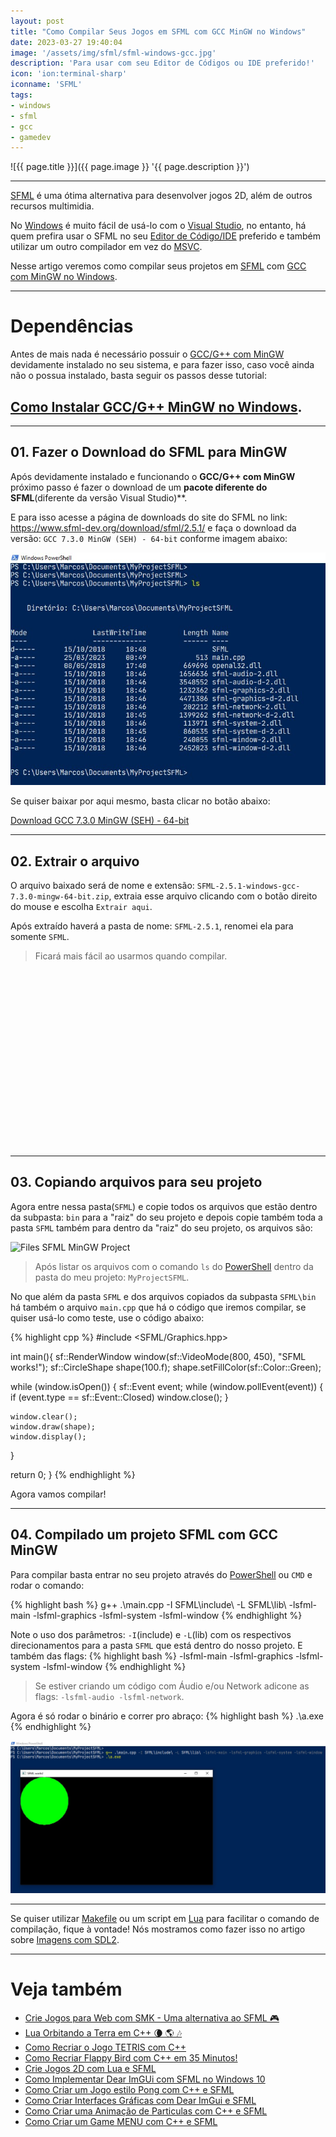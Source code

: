 ```yaml
---
layout: post
title: "Como Compilar Seus Jogos em SFML com GCC MinGW no Windows"
date: 2023-03-27 19:40:04
image: '/assets/img/sfml/sfml-windows-gcc.jpg'
description: 'Para usar com seu Editor de Códigos ou IDE preferido!'
icon: 'ion:terminal-sharp'
iconname: 'SFML'
tags:
- windows
- sfml
- gcc
- gamedev
---
```


![{{ page.title }}]({{ page.image }} '{{ page.description }}')

---

[SFML](https://terminalroot.com.br/games) é uma ótima alternativa para desenvolver jogos 2D, além de outros recursos multimidia.

No [Windows]() é muito fácil de usá-lo com o [Visual Studio](https://terminalroot.com.br/2021/12/os-32-melhores-ides-editores-de-texto-para-cpp.html#23-visual-studio), no entanto, há quem prefira usar o SFML no seu [Editor de Código/IDE](https://terminalroot.com.br/2021/12/os-32-melhores-ides-editores-de-texto-para-cpp.html) preferido e também utilizar um outro compilador em vez do [MSVC](https://learn.microsoft.com/en-us/cpp/build/creating-and-managing-visual-cpp-projects?view=msvc-170).

Nesse artigo veremos como compilar seus projetos em [SFML](https://terminalroot.com.br/tags#sfml) com [GCC com MinGW no Windows](https://terminalroot.com.br/2022/12/como-instalar-gcc-gpp-mingw-no-windows.html).

---

# Dependências
Antes de mais nada é necessário possuir o [GCC/G++ com MinGW](https://terminalroot.com.br/2022/12/como-instalar-gcc-gpp-mingw-no-windows.html) devidamente instalado no seu sistema, e para fazer isso, caso você ainda não o possua instalado, basta seguir os passos desse tutorial:

## [Como Instalar GCC/G++ MinGW no Windows](https://terminalroot.com.br/2022/12/como-instalar-gcc-gpp-mingw-no-windows.html).

---

## 01. Fazer o Download do SFML para MinGW
Após devidamente instalado e funcionando o **GCC/G++ com MinGW** próximo passo é fazer o download de um **pacote diferente do SFML**(diferente da versão Visual Studio)**.

E para isso acesse a página de downloads do site do SFML no link: <https://www.sfml-dev.org/download/sfml/2.5.1/> e faça o download da versão: `GCC 7.3.0 MinGW (SEH) - 64-bit` conforme imagem abaixo:

![Página de download do SFML 2.5.1](/assets/img/sfml/download-sfml-mingw.jpg) 

Se quiser baixar por aqui mesmo, basta clicar no botão abaixo:

<a href="https://www.sfml-dev.org/files/SFML-2.5.1-windows-gcc-7.3.0-mingw-64-bit.zip" class="btn btn-success">Download GCC 7.3.0 MinGW (SEH) - 64-bit</a>

---

## 02. Extrair o arquivo
O arquivo baixado será de nome e extensão: `SFML-2.5.1-windows-gcc-7.3.0-mingw-64-bit.zip`, extraia esse arquivo clicando com o botão direito do mouse e escolha `Extrair aqui`.

Após extraído haverá a pasta de nome: `SFML-2.5.1`, renomei ela para somente `SFML`.
> Ficará mais fácil ao usarmos quando compilar.


<!-- SQUARE - GAMES ROOT -->
<script async src="//pagead2.googlesyndication.com/pagead/js/adsbygoogle.js"></script>
<ins class="adsbygoogle"
style="display:inline-block;width:336px;height:280px"
data-ad-client="ca-pub-2838251107855362"
data-ad-slot="5351066970"></ins>
<script>
(adsbygoogle = window.adsbygoogle || []).push({});
</script>

---

## 03. Copiando arquivos para seu projeto
Agora entre nessa pasta(`SFML`) e copie todos os arquivos que estão dentro da subpasta: `bin` para a "raiz" do seu projeto e depois copie também toda a pasta `SFML` também para dentro da "raiz" do seu projeto, os arquivos são:

![Files SFML MinGW Project](./files-sfml-mingw-project.jpg) 
> Após listar os arquivos com o comando `ls` do [PowerShell](https://terminalroot.com.br/tags#powershell) dentro da pasta do meu projeto: `MyProjectSFML`.

No que além da pasta `SFML` e dos arquivos copiados da subpasta `SFML\bin` há também o arquivo `main.cpp` que há o código que iremos compilar, se quiser usá-lo como teste, use o código abaixo:

{% highlight cpp %}
#include <SFML/Graphics.hpp>

int main(){
  sf::RenderWindow window(sf::VideoMode(800, 450), "SFML works!");
  sf::CircleShape shape(100.f);
  shape.setFillColor(sf::Color::Green);

  while (window.isOpen())
  {
    sf::Event event;
    while (window.pollEvent(event))
    {
      if (event.type == sf::Event::Closed)
        window.close();
    }

    window.clear();
    window.draw(shape);
    window.display();
  }

  return 0;
}
{% endhighlight %}

Agora vamos compilar!

---

## 04. Compilado um projeto SFML com GCC MinGW
Para compilar basta entrar no seu projeto através do [PowerShell](https://terminalroot.com.br/tags#powershell) ou `CMD` e rodar o comando:

{% highlight bash %}
g++ .\main.cpp -I SFML\include\ -L SFML\lib\ -lsfml-main -lsfml-graphics -lsfml-system -lsfml-window
{% endhighlight %}

Note o uso dos parâmetros: `-I`(include) e `-L`(lib) com os respectivos direcionamentos para a pasta `SFML` que está dentro do nosso projeto. E também das flags: 
{% highlight bash %}
-lsfml-main -lsfml-graphics -lsfml-system -lsfml-window
{% endhighlight %}
> Se estiver criando um código com Áudio e/ou Network adicone as flags: `-lsfml-audio -lsfml-network`.

Agora é só rodar o binário e correr pro abraço:
{% highlight bash %}
.\a.exe
{% endhighlight %}

![SFML Rodando com MinGW](/assets/img/sfml/sfml-mingw-running.jpg) 

---

Se quiser utilizar [Makefile](https://terminalroot.com.br/tags#make) ou um script em [Lua](https://terminalroot.com.br/lua) para facilitar o comando de compilação, fique à vontade! Nós mostramos como fazer isso no artigo sobre [Imagens com SDL2](https://terminalroot.com.br/2023/03/como-usar-imagens-png-e-jpg-com-sdl2-images-no-windows.html).

---

# Veja também
+ [Crie Jogos para Web com SMK - Uma alternativa ao SFML 🎮](https://terminalroot.com.br/2023/03/crie-jogos-para-web-com-smk-uma-alternativa-ao-sfml.html)
+ [Lua Orbitando a Terra em C++ 🌘 🌎 🎶](https://terminalroot.com.br/2023/01/lua-orbitando-a-terra-em-cpp.html)
+ [Como Recriar o Jogo TETRIS com C++](https://terminalroot.com.br/2022/09/como-recriar-o-jogo-tetris-com-cpp.html)
+ [Como Recriar Flappy Bird com C++ em 35 Minutos!](https://terminalroot.com.br/2022/08/como-recriar-flappy-bird-com-cpp-em-35-minutos.html)
+ [Crie Jogos 2D com Lua e SFML](https://terminalroot.com.br/2022/07/crie-jogos-2d-com-lua-e-sfml.html)
+ [Como Implementar Dear ImGUi com SFML no Windows 10](https://terminalroot.com.br/2022/07/como-implementar-dear-imgui-com-sfml-no-windows-10.html)
+ [Como Criar um Jogo estilo Pong com C++ e SFML](https://terminalroot.com.br/2022/07/como-criar-um-jogo-estilo-pong-com-cpp-e-sfml.html)
+ [Como Criar Interfaces Gráficas com Dear ImGui e SFML](https://terminalroot.com.br/2022/05/como-criar-interfaces-graficas-com-dear-imgui-e-sfml.html)
+ [Como Criar uma Animação de Particulas com C++ e SFML](https://terminalroot.com.br/2022/05/como-criar-uma-animacao-de-particulas-com-cpp-e-sfml.html)
+ [Como Criar um Game MENU com C++ e SFML](https://terminalroot.com.br/2022/05/como-criar-um-game-menu-com-cpp-e-sfml.html)




